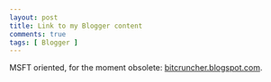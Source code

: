 ```yaml
---
layout: post
title: Link to my Blogger content
comments: true
tags: [ Blogger ]
---
```


MSFT oriented, for the moment obsolete: [bitcruncher.blogspot.com](https://bitcruncher.blogspot.com).
